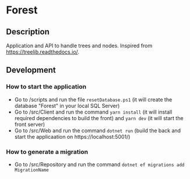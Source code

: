 # Forest

## Description

Application and API to handle trees and nodes. Inspired from https://treelib.readthedocs.io/.

## Development

### How to start the application

- Go to /scripts and run the file `resetDatabase.ps1` (it will create the database "Forest" in your local SQL Server)
- Go to /src/Client and run the command `yarn install` (it will install required dependencies to build the front) and `yarn dev` (it will start the front server)
- Go to /src/Web and run the command `dotnet run` (build the back and start the applicaation on https://localhost:5001/)

### How to generate a migration

- Go to /src/Repository and run the command `dotnet ef migrations add MigrationName`